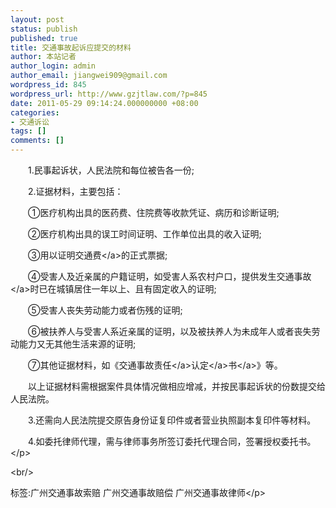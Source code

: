 ```yaml
---
layout: post
status: publish
published: true
title: 交通事故起诉应提交的材料
author: 本站记者
author_login: admin
author_email: jiangwei909@gmail.com
wordpress_id: 845
wordpress_url: http://www.gzjtlaw.com/?p=845
date: 2011-05-29 09:14:24.000000000 +08:00
categories:
- 交通诉讼
tags: []
comments: []
---
```

<p><p><p>　　1.民事起诉状，人民法院和每位被告各一份; <p>　　2.证据材料，主要包括： <p>　　①医疗机构出具的医药费、住院费等收款凭证、病历和诊断证明; <p>　　②医疗机构出具的误工时间证明、工作单位出具的收入证明; <p>　　③用以证明<a>交通费<&#47;a>的正式票据; <p>　　④受害人及近亲属的户籍证明，如受害人系农村户口，提供发生<a>交通事故<&#47;a>时已在城镇居住一年以上、且有固定收入的证明; <p>　　⑤受害人丧失劳动能力或者伤残的证明; <p>　　⑥被扶养人与受害人系近亲属的证明，以及被扶养人为未成年人或者丧失劳动能力又无其他生活来源的证明; <p>　　⑦其他证据材料，如《<a><a><a>交通事故责任<&#47;a>认定<&#47;a>书<&#47;a>》等。 <p>　　以上证据材料需根据案件具体情况做相应增减，并按民事起诉状的份数提交给人民法院。 <p>　　3.还需向人民法院提交原告身份证复印件或者营业执照副本复印件等材料。 <p>　　4.如委托律师代理，需与律师事务所签订委托代理合同，签署授权委托书。 <br><&#47;p><br&#47;><p>标签:广州交通事故索赔 广州交通事故赔偿 广州交通事故律师<&#47;p>
